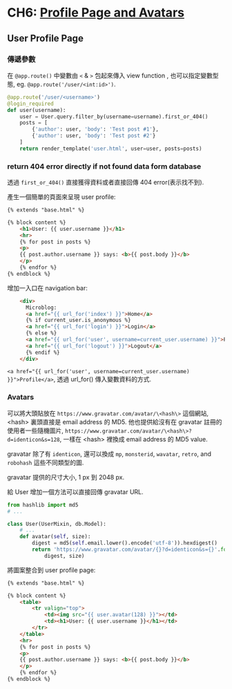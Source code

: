 # CH6: [Profile Page and Avatars](<https://blog.miguelgrinberg.com/post/the-flask-mega-tutorial-part-vi-profile-page-and-avatars>)

## User Profile Page

### 傳遞參數

在 `@app.route()` 中變數由 `<` & `>` 包起來傳入 view function , 也可以指定變數型態, eg. `@app.route('/user/<int:id>')`.

```python
@app.route('/user/<username>')
@login_required
def user(username):
    user = User.query.filter_by(username=username).first_or_404()
    posts = [
        {'author': user, 'body': 'Test post #1'},
        {'author': user, 'body': 'Test post #2'}
    ]
    return render_template('user.html', user=user, posts=posts)
```

### return 404 error directly if not found data form database

透過 `first_or_404()` 直接獲得資料或者直接回傳 404 error(表示找不到).

產生一個簡單的頁面來呈現 user profile:

```html user.html
{% extends "base.html" %}

{% block content %}
    <h1>User: {{ user.username }}</h1>
    <hr>
    {% for post in posts %}
    <p>
    {{ post.author.username }} says: <b>{{ post.body }}</b>
    </p>
    {% endfor %}
{% endblock %}
```

增加一入口在 navigation bar:

```html base.html
    <div>
      Microblog:
      <a href="{{ url_for('index') }}">Home</a>
      {% if current_user.is_anonymous %}
      <a href="{{ url_for('login') }}">Login</a>
      {% else %}
      <a href="{{ url_for('user', username=current_user.username) }}">Profile</a>
      <a href="{{ url_for('logout') }}">Logout</a>
      {% endif %}
    </div>
```

`<a href="{{ url_for('user', username=current_user.username) }}">Profile</a>`, 透過 url_for() 傳入變數資料的方式.

### Avatars

可以將大頭貼放在 `https://www.gravatar.com/avatar/\<hash\>` 這個網站, \<hash\> 裏頭直接是 email address 的 MD5. 他也提供給沒有在 gravatar 註冊的使用者一些隨機圖片, `https://www.gravatar.com/avatar/\<hash\>?d=identicon&s=128`, 一樣在 \<hash\> 裡換成 email address 的 MD5 value.

gravatar 除了有 `identicon`, 還可以換成 `mp`, `monsterid`, `wavatar`, `retro`, and `robohash` 這些不同類型的圖.

gravatar 提供的尺寸大小, 1 px 到 2048 px.

給 User 增加一個方法可以直接回傳 gravatar URL.

```python
from hashlib import md5
# ...

class User(UserMixin, db.Model):
    # ...
    def avatar(self, size):
        digest = md5(self.email.lower().encode('utf-8')).hexdigest()
        return 'https://www.gravatar.com/avatar/{}?d=identicon&s={}'.format(
            digest, size)
```

將圖案整合到 user profile page:

```html
{% extends "base.html" %}

{% block content %}
    <table>
        <tr valign="top">
            <td><img src="{{ user.avatar(128) }}"></td>
            <td><h1>User: {{ user.username }}</h1></td>
        </tr>
    </table>
    <hr>
    {% for post in posts %}
    <p>
    {{ post.author.username }} says: <b>{{ post.body }}</b>
    </p>
    {% endfor %}
{% endblock %}
```
